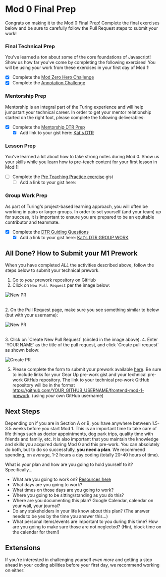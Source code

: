 # Mod 0 Final Prep
Congrats on making it to the Mod 0 Final Prep! Complete the final exercises below and be sure to carefully follow the Pull Request steps to submit your work!

### Final Technical Prep

You've learned a ton about some of the core foundations of Javascript! Show us how far you've come by completing the following exercises! You will be using your work from these exercises in your first day of Mod 1! 

- [x] Complete the [Mod Zero Hero Challenge](./modZeroHero.js)
- [x] Complete the [Annotation Challenge](./annotations.js) 

### Mentorship Prep
Mentorship is an integral part of the Turing experience and will help jumpstart your technical career. In order to get your mentor relationship started on the right foot, please complete the following deliverables:
- [x] Complete the [Mentorship DTR Prep](https://gist.github.com/ericweissman/51965bdcbf42970d43d817818bfaef3c)
  - [x] Add link to your gist here: [Kat's DTR](https://gist.github.com/k-atwhite/8499727f6f69d75a7a51f335db2e4a08)

### Lesson Prep
You've learned a lot about how to take strong notes during Mod 0. Show us your skills while you learn how to pre-teach content for your first lesson in Mod 1!
- [ ] Complete the [Pre Teaching Practice exercise](https://gist.github.com/ericweissman/0036e8fe272c02bd6d4bb14f42fd2f79) gist
  - [ ] Add a link to your gist here:

### Group Work Prep
As part of Turing's project-based learning approach, you will often be working in pairs or larger groups. In order to set yourself (and your team) up for success, it is important to ensure you are prepared to be an equitable contributor and teammate.
- [x] Complete the [DTR Guiding Questions](https://gist.github.com/ericweissman/c56f3a98cdce761808c21d498a52f5c6)
  - [x] Add a link to your gist here:  [Kat's DTR GROUP WORK](https://gist.github.com/k-atwhite/7cc39f9b328fbfa2872b7f25e510e30e)

## All Done? How to Submit your M1 Prework
When you have completed *ALL* the activities described above, follow the steps below to submit your technical prework.

1. Go to *your* prework repository on GitHub
1. Click on `New Pull Request` per the image below:

![New PR](https://i.imgur.com/lGKNxwC.png)

<br>
2. On the Pull Request page, make sure you see something similar to below (but with your username):

![New PR](https://i.imgur.com/CwJH8os.png)

<br>
3. Click on `Create New Pull Request` (circled in the image above).
4. Enter `YOUR NAME` as the title of the pull request, and click `Create pull request` as shown below:

![Create PR](https://i.imgur.com/CQQzfNc.png)

5. Please complete the form to submit your prework available [here](https://forms.gle/wxoVuhHKjrRyvGW2A). Be sure to include links for your Gear Up pre-work gist and your technical pre-work GitHub repository. The link to your technical pre-work GitHub repository will be in the format https://github.com/YOUR_GITHUB_USERNAME/frontend-mod-1-prework. (using _your_ own GitHub username)

## Next Steps

Depending on if you are in Section A or B, you have anywhere between 1.5-3.5 weeks before you start Mod 1. This is an important time to take care of life things such as doctor appointments, dog park trips, quality time with friends and family, etc. It is also important that you maintain the knowledge and skills you acquired during Mod 0 and this pre-work. You can absolutely do both, but to do so successfully, **you need a plan**. We recommend spending, on average, 1-2 hours a day coding (totally 20-40 hours of time).

What is your plan and how are you going to hold yourself to it? Specifically...
- What are you going to work on? [Resources here](https://github.com/turingschool-examples/fe-m1-practice)
- What days are you going to work?
- What times on those days are you going to work?
- Where you going to be sitting/standing as you do this?
- Where are you documenting this plan? Google Calendar, calendar on your wall, your journal?
- Do any stakeholders in your life know about this plan? (The answer needs to be yes by the time you answer this...)
- What personal items/events are important to you during this time? How are you going to make sure those are not neglected? (Hint, block time on the calendar for them!)

## Extensions
If you're interested in challenging yourself _even more_ and getting a step ahead in your coding abilities before your first day, we recommend working on either:

